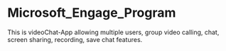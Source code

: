 # Microsoft_Engage_Program

This is videoChat-App allowing multiple users, group video calling, chat, screen sharing, recording, save chat features.
